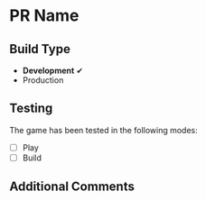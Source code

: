 # PR Name

## Build Type
- **Development** ✔  
- Production

## Testing
The game has been tested in the following modes:
- [ ] Play
- [ ] Build

## Additional Comments


